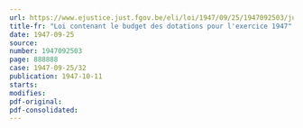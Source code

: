 ```yaml
---
url: https://www.ejustice.just.fgov.be/eli/loi/1947/09/25/1947092503/justel
title-fr: "Loi contenant le budget des dotations pour l'exercice 1947"
date: 1947-09-25
source:
number: 1947092503
page: 888888
case: 1947-09-25/32
publication: 1947-10-11
starts:
modifies:
pdf-original:
pdf-consolidated:
---
```


